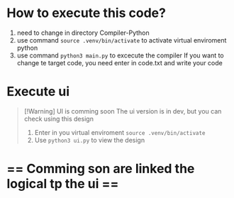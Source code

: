# How to execute this code?
1. need to change in directory Compiler-Python
2. use command `source .venv/bin/activate` to activate virtual enviroment python
3. use command `python3 main.py` to excecute the compiler
If you want to change te target code, you need enter in code.txt and write your code

# Execute ui
>[!Warning] UI is comming soon
>The ui version is in dev, but you can check using this design
>1. Enter in you virtual enviroment `source .venv/bin/activate`
>2. Use `python3 ui.py` to view the design
>
# == Comming son are linked the logical tp the ui ==

